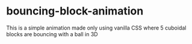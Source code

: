 # bouncing-block-animation
This is a simple animation made only using vanilla CSS where 5 cuboidal blocks are bouncing with a ball in 3D
